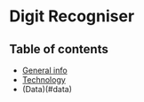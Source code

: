 # Digit Recogniser 

## Table of contents 
* [General info](#general-info)
* [Technology](#technology)
* (Data)(#data)

